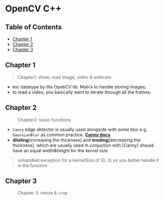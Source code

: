 # OpenCV C++

## Table of Contents
- [Chapter 1](#chapter-1)
- [Chapter 2](#chapter-2)
- [Chapter 3](#chapter-3)

## Chapter 1
> Chapter1: show, read image, video & webcam
- `Mat` datatype by the OpebCV lib: Matrix to handle storing images;
- to read a video, you basically want to iterate through all the frames;

## Chapter 2
> Chapter2: basic functions
- `Canny` edge detector is usually used alongside with some blur e.g. `GaussianBlur` as common practice. [**Canny docs**](https://docs.opencv.org/3.4/da/d5c/tutorial_canny_detector.html)
- **dilating**[increasing the thickness] and **eroding**[decreasing the thickness], which are usually used in conjuction with [Canny] should have an equal width&height for the kernel size
> unhandled exception for a kernelSize of (0, 0) so you better handle it in the function

## Chapter 3
> Chapter 3: resize & crop
